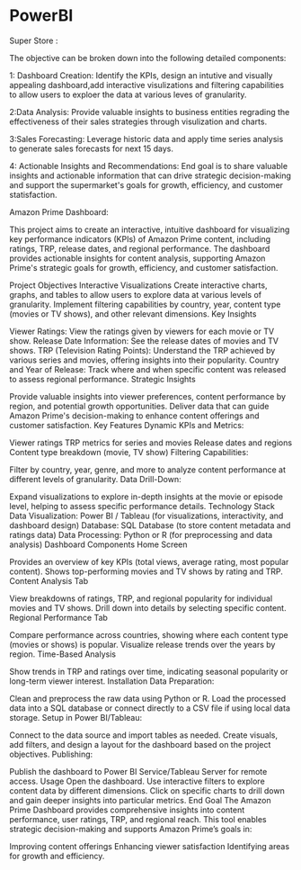 # PowerBI
Super Store :

The objective can be broken down into the following detailed components:

1: Dashboard Creation: Identify the KPIs, design an intutive and visually appealing dashboard,add interactive visulizations and filtering capabilities to allow 
   users to exploer the data at various leves of granularity.

2:Data Analysis: Provide valuable insights to business entities regrading the effectiveness of their sales strategies through visulization and charts.

3:Sales Forecasting: Leverage historic data and apply time series analysis to generate sales forecasts for next 15 days.

4: Actionable Insights and Recommendations: End goal is to share valuable insights and actionable information that can drive strategic decision-making and support the
  supermarket's goals for growth, efficiency, and customer statisfaction.



Amazon Prime Dashboard:

This project aims to create an interactive, intuitive dashboard for visualizing key performance indicators (KPIs) of Amazon Prime content, including ratings, TRP, release dates, and regional performance. The dashboard provides actionable insights for content analysis, supporting Amazon Prime's strategic goals for growth, efficiency, and customer satisfaction.

Project Objectives
Interactive Visualizations
Create interactive charts, graphs, and tables to allow users to explore data at various levels of granularity.
Implement filtering capabilities by country, year, content type (movies or TV shows), and other relevant dimensions.
Key Insights

Viewer Ratings: View the ratings given by viewers for each movie or TV show.
Release Date Information: See the release dates of movies and TV shows.
TRP (Television Rating Points): Understand the TRP achieved by various series and movies, offering insights into their popularity.
Country and Year of Release: Track where and when specific content was released to assess regional performance.
Strategic Insights

Provide valuable insights into viewer preferences, content performance by region, and potential growth opportunities.
Deliver data that can guide Amazon Prime's decision-making to enhance content offerings and customer satisfaction.
Key Features
Dynamic KPIs and Metrics:

Viewer ratings
TRP metrics for series and movies
Release dates and regions
Content type breakdown (movie, TV show)
Filtering Capabilities:

Filter by country, year, genre, and more to analyze content performance at different levels of granularity.
Data Drill-Down:

Expand visualizations to explore in-depth insights at the movie or episode level, helping to assess specific performance details.
Technology Stack
Data Visualization: Power BI / Tableau (for visualizations, interactivity, and dashboard design)
Database: SQL Database (to store content metadata and ratings data)
Data Processing: Python or R (for preprocessing and data analysis)
Dashboard Components
Home Screen

Provides an overview of key KPIs (total views, average rating, most popular content).
Shows top-performing movies and TV shows by rating and TRP.
Content Analysis Tab

View breakdowns of ratings, TRP, and regional popularity for individual movies and TV shows.
Drill down into details by selecting specific content.
Regional Performance Tab

Compare performance across countries, showing where each content type (movies or shows) is popular.
Visualize release trends over the years by region.
Time-Based Analysis

Show trends in TRP and ratings over time, indicating seasonal popularity or long-term viewer interest.
Installation
Data Preparation:

Clean and preprocess the raw data using Python or R.
Load the processed data into a SQL database or connect directly to a CSV file if using local data storage.
Setup in Power BI/Tableau:

Connect to the data source and import tables as needed.
Create visuals, add filters, and design a layout for the dashboard based on the project objectives.
Publishing:

Publish the dashboard to Power BI Service/Tableau Server for remote access.
Usage
Open the dashboard.
Use interactive filters to explore content data by different dimensions.
Click on specific charts to drill down and gain deeper insights into particular metrics.
End Goal
The Amazon Prime Dashboard provides comprehensive insights into content performance, user ratings, TRP, and regional reach. This tool enables strategic decision-making and supports Amazon Prime’s goals in:

Improving content offerings
Enhancing viewer satisfaction
Identifying areas for growth and efficiency.
